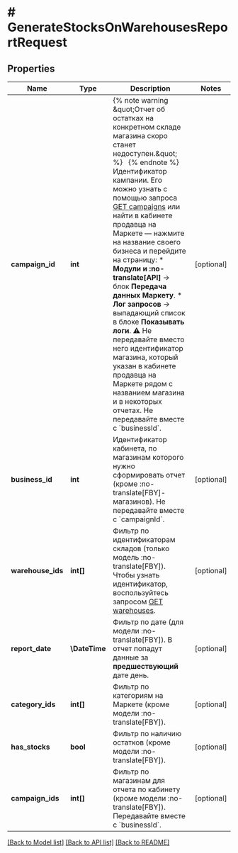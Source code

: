 # # GenerateStocksOnWarehousesReportRequest

## Properties

Name | Type | Description | Notes
------------ | ------------- | ------------- | -------------
**campaign_id** | **int** | {% note warning \&quot;Отчет об остатках на конкретном складе магазина скоро станет недоступен.\&quot; %}     {% endnote %}  Идентификатор кампании.  Его можно узнать с помощью запроса [GET campaigns](../../reference/campaigns/getCampaigns.md) или найти в кабинете продавца на Маркете — нажмите на название своего бизнеса и перейдите на страницу:    * **Модули и :no-translate[API]** → блок **Передача данных Маркету**.   * **Лог запросов** → выпадающий список в блоке **Показывать логи**.  ⚠️ Не передавайте вместо него идентификатор магазина, который указан в кабинете продавца на Маркете рядом с названием магазина и в некоторых отчетах.  Не передавайте вместе с &#x60;businessId&#x60;. | [optional]
**business_id** | **int** | Идентификатор кабинета, по магазинам которого нужно сформировать отчет (кроме :no-translate[FBY]-магазинов).  Не передавайте вместе с &#x60;campaignId&#x60;. | [optional]
**warehouse_ids** | **int[]** | Фильтр по идентификаторам складов (только модель :no-translate[FBY]). Чтобы узнать идентификатор, воспользуйтесь запросом [GET warehouses](../../reference/warehouses/getFulfillmentWarehouses.md). | [optional]
**report_date** | **\DateTime** | Фильтр по дате (для модели :no-translate[FBY]). В отчет попадут данные за **предшествующий** дате день. | [optional]
**category_ids** | **int[]** | Фильтр по категориям на Маркете (кроме модели :no-translate[FBY]). | [optional]
**has_stocks** | **bool** | Фильтр по наличию остатков (кроме модели :no-translate[FBY]). | [optional]
**campaign_ids** | **int[]** | Фильтр по магазинам для отчета по кабинету (кроме модели :no-translate[FBY]).  Передавайте вместе с &#x60;businessId&#x60;. | [optional]

[[Back to Model list]](../../README.md#models) [[Back to API list]](../../README.md#endpoints) [[Back to README]](../../README.md)
